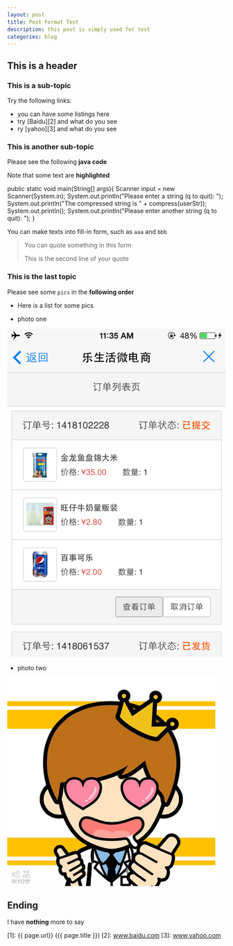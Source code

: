 ```yaml
---
layout: post
title: Post Format Test
description: this post is simply used for test
categories: blog
---
```


## This is a header 

### This is a sub-topic

Try the following links:

* you can have some listings here
* try [Baidu][2] and what do you see
* ry [yahoo][3] and what do you see


### This is another sub-topic

Please see the following **java code**

Note that some text are **highlighted**

public static void main(String[] args){
	Scanner input = new Scanner(System.in);
	System.out.println("Please enter a string (q to quit): ");  	
	System.out.println("The compressed string is " + compress(userStr));
	System.out.println();
	System.out.println("Please enter another string (q to quit): ");
}
 	      
You can make texts into fill-in form, such as `aaa` and `bbb`


> You can quote something in this form
>
> This is the second line of your quote



### This is the last topic

Please see some `pics` in the **following order**

* Here is a list for some pics

* photo one

![test1](/images/test/test1.PNG)

* photo two

![test2](/images/test/test2.jpeg)


## Ending
I have **nothing** more to say


[startupjing]:    http://startupjing.github.io  "startupjing"
[1]:    {{ page.url}}  ({{ page.title }})
[2]: www.baidu.com
[3]: www.yahoo.com



